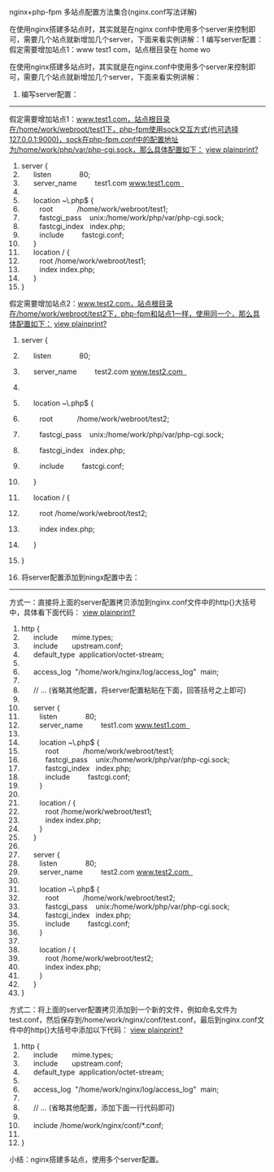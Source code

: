 nginx+php-fpm 多站点配置方法集合(nginx.conf写法详解)

在使用nginx搭建多站点时，其实就是在nginx conf中使用多个server来控制即可，需要几个站点就新增加几个server，下面来看实例讲解：1 编写server配置：假定需要增加站点1：www test1 com，站点根目录在 home wo

在使用nginx搭建多站点时，其实就是在nginx.conf中使用多个server来控制即可，需要几个站点就新增加几个server，下面来看实例讲解：
1. 编写server配置：
-------------------

假定需要增加站点1：www.test1.com，站点根目录在/home/work/webroot/test1下，php-fpm使用sock交互方式(也可选择127.0.0.1:9000)，sock在php-fpm.conf中的配置地址为/home/work/php/var/php-cgi.sock，那么具体配置如下：
[view plain](http://54rd.net/html/2015/webserver_0118/26.html#)[print](http://54rd.net/html/2015/webserver_0118/26.html#)[?](http://54rd.net/html/2015/webserver_0118/26.html#)

1.  server {  
2.        listen              80;  
3.        server\_name         test1.com www.test1.com  
4.    
5.        location ~\\.php$ {  
6.           root            /home/work/webroot/test1;  
7.           fastcgi\_pass    unix:/home/work/php/var/php-cgi.sock;  
8.           fastcgi\_index   index.php;  
9.           include         fastcgi.conf;  
10.       }  
11.       location / {  
12.          root /home/work/webroot/test1;  
13.          index index.php;  
14.       }  
15. }  

假定需要增加站点2：www.test2.com，站点根目录在/home/work/webroot/test2下，php-fpm和站点1一样，使用同一个，那么具体配置如下：
[view plain](http://54rd.net/html/2015/webserver_0118/26.html#)[print](http://54rd.net/html/2015/webserver_0118/26.html#)[?](http://54rd.net/html/2015/webserver_0118/26.html#)

1.  server {  
2.        listen              80;  
3.        server\_name         test2.com www.test2.com  
4.    
5.        location ~\\.php$ {  
6.           root            /home/work/webroot/test2;  
7.           fastcgi\_pass    unix:/home/work/php/var/php-cgi.sock;  
8.           fastcgi\_index   index.php;  
9.           include         fastcgi.conf;  
10.       }  
11.       location / {  
12.          root /home/work/webroot/test2;  
13.          index index.php;  
14.       }  
15. }  

2. 将server配置添加到ningx配置中去：
------------------------------------

方式一：直接将上面的server配置拷贝添加到nginx.conf文件中的http{}大括号中，具体看下面代码：
[view plain](http://54rd.net/html/2015/webserver_0118/26.html#)[print](http://54rd.net/html/2015/webserver_0118/26.html#)[?](http://54rd.net/html/2015/webserver_0118/26.html#)

1.  http {  
2.        include       mime.types;  
3.        include       upstream.conf;  
4.        default\_type  application/octet-stream;  
5.    
6.        access\_log  "/home/work/nginx/log/access\_log"  main;  
7.    
8.        // ... (省略其他配置，将server配置粘贴在下面，回答括号之上即可)  
9.    
10.       server {  
11.          listen              80;  
12.          server\_name         test1.com www.test1.com  
13.   
14.          location ~\\.php$ {  
15.             root            /home/work/webroot/test1;  
16.             fastcgi\_pass    unix:/home/work/php/var/php-cgi.sock;  
17.             fastcgi\_index   index.php;  
18.             include         fastcgi.conf;  
19.          }  
20.   
21.          location / {  
22.             root /home/work/webroot/test1;  
23.             index index.php;  
24.          }  
25.       }  
26.   
27.       server {  
28.          listen              80;  
29.          server\_name         test2.com www.test2.com  
30.   
31.          location ~\\.php$ {  
32.             root            /home/work/webroot/test2;  
33.             fastcgi\_pass    unix:/home/work/php/var/php-cgi.sock;  
34.             fastcgi\_index   index.php;  
35.             include         fastcgi.conf;  
36.          }  
37.   
38.          location / {  
39.             root /home/work/webroot/test2;  
40.             index index.php;  
41.          }  
42.       }  
43. }  

方式二：将上面的server配置拷贝添加到一个新的文件，例如命名文件为test.conf，然后保存到/home/work/nginx/conf/test.conf，最后到nginx.conf文件中的http{}大括号中添加以下代码：
[view plain](http://54rd.net/html/2015/webserver_0118/26.html#)[print](http://54rd.net/html/2015/webserver_0118/26.html#)[?](http://54rd.net/html/2015/webserver_0118/26.html#)

1.  http {  
2.        include       mime.types;  
3.        include       upstream.conf;  
4.        default\_type  application/octet-stream;  
5.    
6.        access\_log  "/home/work/nginx/log/access\_log"  main;  
7.    
8.        // ... (省略其他配置，添加下面一行代码即可)  
9.    
10.       include /home/work/nginx/conf/\*.conf;   
11.   
12. }  

小结：nginx搭建多站点，使用多个server配置。


